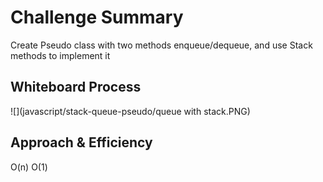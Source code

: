 # Challenge Summary
<!-- Description of the challenge -->
Create Pseudo class with two methods enqueue/dequeue, and use Stack methods to implement it
## Whiteboard Process
<!-- Embedded whiteboard image -->
![](javascript/stack-queue-pseudo/queue with stack.PNG)
## Approach & Efficiency
<!-- What approach did you take? Why? What is the Big O space/time for this approach? -->
O(n)
O(1)

